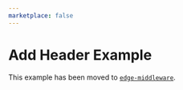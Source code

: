 ```yaml
---
marketplace: false
---
```


# Add Header Example

This example has been moved to [`edge-middleware`](/edge-middleware/modify-request-header).
